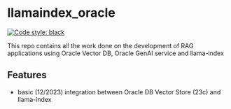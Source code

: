 # llamaindex_oracle
[![Code style: black](https://img.shields.io/badge/code%20style-black-000000.svg)](https://github.com/psf/black)

This repo contains all the work done on the development of RAG applications using Oracle Vector DB, Oracle GenAI service and llama-index

## Features
* basic (12/2023) integration between Oracle DB Vector Store (23c) and llama-index
